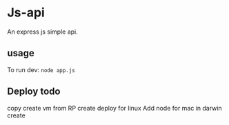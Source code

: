 # Js-api

An express js simple api.

## usage

To run dev:
`node app.js`

## Deploy todo

copy create vm from RP
create deploy for linux
Add node for mac in darwin create

